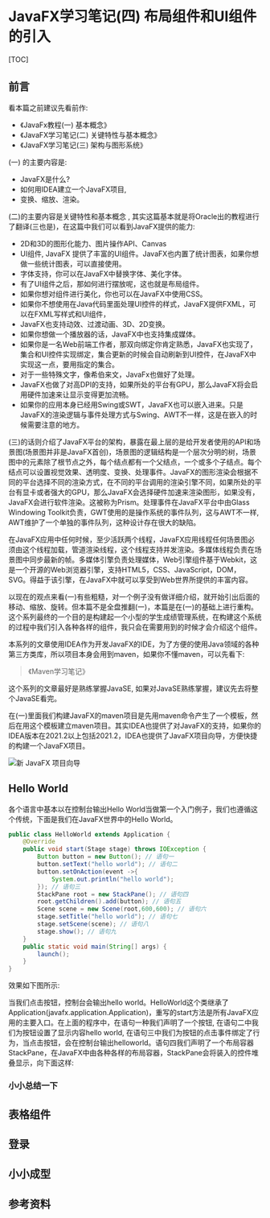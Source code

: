 # JavaFX学习笔记(四) 布局组件和UI组件的引入

[TOC]

## 前言

看本篇之前建议先看前作:

- 《JavaFx教程(一) 基本概念》
- 《JavaFX学习笔记(二) 关键特性与基本概念》
- 《JavaFX学习笔记(三) 架构与图形系统》

(一) 的主要内容是:

- JavaFX是什么? 
-  如何用IDEA建立一个JavaFX项目,
- 变换、缩放、渲染。

(二)的主要内容是关键特性和基本概念 , 其实这篇基本就是将Oracle出的教程进行了翻译(三也是)，在这篇中我们可以看到JavaFX提供的能力: 

- 2D和3D的图形化能力、图片操作API、Canvas
- UI组件, JavaFX 提供了丰富的UI组件。JavaFX也内置了统计图表，如果你想做一些统计图表，可以直接使用。
- 字体支持，你可以在JavaFX中替换字体、美化字体。
- 有了UI组件之后，那如何进行摆放呢，这也就是布局组件。
- 如果你想对组件进行美化，你也可以在JavaFX中使用CSS。
- 如果你不想使用在Java代码里面处理UI控件的样式，JavaFX提供FXML，可以在FXML写样式和UI组件，
- JavaFX也支持动效、过渡动画、3D、2D变换。
- 如果你想做一个播放器的话，JavaFX中也支持集成媒体。
- 如果你是一名Web前端工作者，那双向绑定你肯定熟悉，JavaFX也实现了，集合和UI控件实现绑定，集合更新的时候会自动刷新到UI控件，在JavaFX中实现这一点，要用指定的集合。
- 对于一些特殊文字，像希伯来文，JavaFx也做好了处理。
- JavaFX也做了对高DPI的支持，如果所处的平台有GPU，那么JavaFX将会启用硬件加速来让显示变得更加流畅。
- 如果你的应用本身已经用Swing或SWT，JavaFX也可以嵌入进来。只是JavaFX的渲染逻辑与事件处理方式与Swing、AWT不一样，这是在嵌入的时候需要注意的地方。

(三)的话则介绍了JavaFX平台的架构，暴露在最上层的是给开发者使用的API和场景图(场景图并非是JavaFX首创)，场景图的逻辑结构是一个层次分明的树，场景图中的元素除了根节点之外，每个结点都有一个父结点，一个或多个子结点。每个结点可以设置视觉效果、透明度、变换、处理事件。JavaFX的图形渲染会根据不同的平台选择不同的渲染方式，在不同的平台调用的渲染引擎不同，如果所处的平台有显卡或者强大的GPU，那么JavaFX会选择硬件加速来渲染图形，如果没有，JavaFX会进行软件渲染。这被称为Prism。处理事件在JavaFX平台中由Glass Windowing Toolkit负责，GWT使用的是操作系统的事件队列，这与AWT不一样, AWT维护了一个单独的事件队列，这种设计存在很大的缺陷。

在JavaFX应用中任何时候，至少活跃两个线程，JavaFX应用线程任何场景图必须由这个线程加载，管道渲染线程，这个线程支持并发渲染。多媒体线程负责在场景图中同步最新的帧。多媒体引擎负责处理媒体，Web引擎组件基于Webkit，这是一个开源的Web浏览器引擎，支持HTML5，CSS、JavaScript，DOM，SVG。得益于该引擎，在JavaFX中就可以享受到Web世界所提供的丰富内容。

以现在的观点来看(一)有些粗糙，对一个例子没有做详细介绍，就开始引出后面的移动、缩放、旋转。但本篇不是全盘推翻(一)，本篇是在(一)的基础上进行重构。这个系列最终的一个目的是构建起一个小型的学生成绩管理系统，在构建这个系统的过程中我们引入各种各样的组件，我只会在需要用到的时候才会介绍这个组件。

本系列的文章使用IDEA作为开发JavaFX的IDE，为了方便的使用Java领域的各种第三方类库，所以项目本身会用到maven，如果你不懂maven，可以先看下:

>  《Maven学习笔记》

这个系列的文章最好是熟练掌握JavaSE, 如果对JavaSE熟练掌握，建议先去将整个JavaSE看完。

在(一)里面我们构建JavaFX的maven项目是先用maven命令产生了一个模板，然后在用这个模板建立maven项目。其实IDEA也提供了对JavaFX的支持，如果你的IDEA版本在2021.2以上包括2021.2，IDEA也提供了JavaFX项目向导，方便快捷的构建一个JavaFX项目。

![新 JavaFX 项目向导](https://www.jetbrains.com/idea/whatsnew/2021-2/img/Java_JavaFXWizard.gif)

##  Hello World

各个语言中基本以在控制台输出Hello World当做第一个入门例子，我们也遵循这个传统，下面是我们在JavaFX世界中的Hello World。

```java
public class HelloWorld extends Application {
    @Override
    public void start(Stage stage) throws IOException {
        Button button = new Button(); // 语句一
        button.setText("hello world"); // 语句二
        button.setOnAction(event ->{
            System.out.println("hello world");
        }); // 语句三
        StackPane root = new StackPane(); // 语句四
        root.getChildren().add(button); // 语句五
        Scene scene = new Scene(root,600,600); // 语句六
        stage.setTitle("hello world"); // 语句七
        stage.setScene(scene); // 语句八
        stage.show(); // 语句九
    }
    public static void main(String[] args) {
        launch();
    }
}
```

效果如下图所示:



当我们点击按钮，控制台会输出hello world。HelloWorld这个类继承了Application(javafx.application.Application)，重写的start方法是所有JavaFX应用的主要入口。在上面的程序中，在语句一种我们声明了一个按钮, 在语句二中我们为按钮设置了显示内容hello world,  在语句三中我们为按钮的点击事件绑定了行为，当点击按钮，会在控制台输出helloworld。语句四我们声明了一个布局容器StackPane，在JavaFX中由各种各样的布局容器，StackPane会将装入的控件堆叠显示，向下面这样:



### 小小总结一下



##  表格组件





## 登录





##  小小成型





## 参考资料

